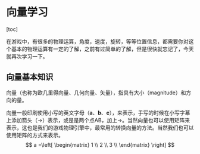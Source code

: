 # 向量学习

[toc]

在游戏中，有很多的物理运算，角度，速度，旋转，等等位置信息，都需要你对这个基本的物理运算有一定的了解，之前有过简单的了解，但是很快就忘记了，今天就再次学习一下。

## 向量基本知识

向量（也称为欧几里得向量、几何向量、矢量），指具有大小（magnitude）和方向的量。

向量一般印刷使用小写的英文字母（**a**、**b**、**c**），来表示，手写的时候在小写字幕上添加箭头（→）表示，或是是两个点AB，加上→。当然向量也可以使用矩阵来表示，这也是我们的游戏物理引擎中，最常用的转换向量的方法。当然我们也可以使用矩阵的方式来表示。
$$
	a =\left[
	\begin{matrix}
    1 \\
    2 \\
    3 \\
    \end{matrix}
    \right]
$$
